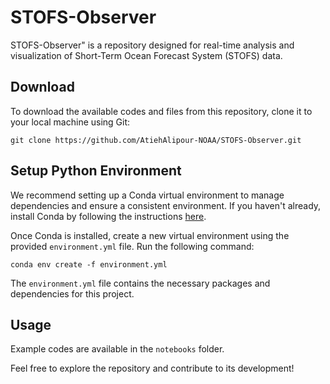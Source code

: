 # STOFS-Observer
STOFS-Observer" is a repository designed for real-time analysis and visualization of Short-Term Ocean Forecast System (STOFS) data.

## Download

To download the available codes and files from this repository, clone it to your local machine using Git:

   ```
   git clone https://github.com/AtiehAlipour-NOAA/STOFS-Observer.git
   ```

## Setup Python Environment

We recommend setting up a Conda virtual environment to manage dependencies and ensure a consistent environment. If you haven't already, install Conda by following the instructions [here](https://docs.anaconda.com/free/miniconda/).

Once Conda is installed, create a new virtual environment using the provided `environment.yml` file. Run the following command:
   ```
  conda env create -f environment.yml
   ```

The `environment.yml` file contains the necessary packages and dependencies for this project.

## Usage

Example codes are available in the `notebooks` folder. 


Feel free to explore the repository and contribute to its development!

